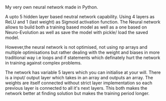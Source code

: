 My very own neural network made in Python.

A upto 5 hidden layer based neutral network capability. Using 4 layers as ReLU and 1 (last weight) as Sigmoid activation function.
The Neural network allows to build both a training based model as well as a one based on Neuro-Evolution as well as save the model with pickle/ load the saved model.

However,the neural network is not optimised, not using np arrays and multiple optimisations but rather dealing with the weight and biases in more traditional way i.e loops and if statements which definately hurt the network in training against complex problems.

The network has variable 5 layers which you can initialise at your will. There is a input/ output layer which takes in an array and outputs an array. The weights are itself connected without strict layer implementation so each previous layer is connected to all it's next layers. This both makes the network better at finding solution but makes the training period longer. 
